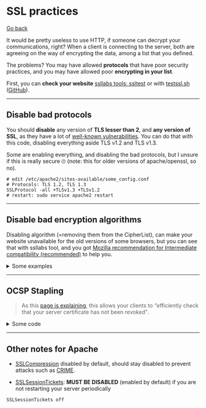 # SSL practices

[Go back](../index.md#security)

It would be pretty useless to use HTTP, if someone can decrypt your communications, right? When a client is connecting to the server, both are agreeing on the way of encrypting the data, among a list that you defined.

The problems? You may have allowed **protocols** that have poor security practices, and you may have allowed poor **encrypting in your list**.

First, you can **check your website** [ssllabs tools: ssltest](https://dev.ssllabs.com/ssltest/index.html) or with [testssl.sh](https://testssl.sh/) ([GitHub](https://github.com/drwetter/testssl.sh)).

<hr class="sl">

## Disable bad protocols

You should **disable** any version of **TLS lesser than 2**, and **any version of SSL**, as they have a lot of [well-known vulnerabilities](https://en.wikipedia.org/wiki/Transport_Layer_Security#Attacks_against_TLS/SSL). You can do that with this code, disabling everything aside TLS v1.2 and TLS v1.3.

Some are enabling everything, and disabling the bad protocols, but I unsure if this is really secure 🙄 (note: this for older versions of apache/openssl, so no).

```apacheconf
# edit /etc/apache2/sites-available/some_config.conf
# Protocols: TLS 1.2, TLS 1.3
SSLProtocol -all +TLSv1.3 +TLSv1.2
# restart: sudo service apache2 restart
```

<hr class="sr">

## Disable bad encryption algorithms

Disabling algorithm (=removing them from the CipherList), can make your website unavailable for the old versions of some browsers, but you can see that with ssllabs tool, and you got [Mozilla recommendation for Intermediate compatibility (recommended)](https://wiki.mozilla.org/Security/Server_Side_TLS) to help you.

<details class="details-e">
<summary>Some examples</summary>

```apacheconf
# edit /etc/apache2/sites-available/some_config.conf
# add, at the end, either 1) 2), 3) or sometime else
# don't forget to restart when you're done
# sudo service apache2 restart

#
# Proposition 1)
#
SSLHonorCipherOrder on
SSLCipherSuite EECDH+AESGCM:EDH+AESGCM:AES256+EECDH:ECDHE-RSA-AES128-SHA:DHE-RSA-AES128-GCM-SHA256:AES256+EDH:ECDHE-RSA-AES256-GCM-SHA384:ECDHE-RSA-AES128-GCM-SHA256:DHE-RSA-AES256-GCM-SHA384:ECDHE-RSA-AES256-SHA384:ECDHE-RSA-AES128-SHA256:ECDHE-RSA-AES256-SHA:DHE-RSA-AES256-SHA256:DHE-RSA-AES128-SHA256:DHE-RSA-AES256-SHA:DHE-RSA-AES128-SHA:ECDHE-RSA-DES-CBC3-SHA:EDH-RSA-DES-CBC3-SHA:AES256-GCM-SHA384:AES128-GCM-SHA256:AES256-SHA256:AES128-SHA256:AES256-SHA:AES128-SHA:DES-CBC3-SHA:HIGH:!aNULL:!eNULL:!EXPORT:!DES:!MD5:!PSK:!RC4

#
# Proposition 2)
#
SSLCipherSuite ECDHE-ECDSA-AES256-GCM-SHA384:ECDHE-RSA-AES256-GCM-SHA384:ECDHE-ECDSA-CHACHA20-POLY1305:ECDHE-RSA-CHACHA20-POLY1305:ECDHE-ECDSA-AES128-GCM-SHA256:ECDHE-RSA-AES128-GCM-SHA256:ECDHE-ECDSA-AES256-SHA384:ECDHE-RSA-AES256-SHA384:ECDHE-ECDSA-AES128-SHA256:ECDHE-RSA-AES128-SHA256
SSLHonorCipherOrder on

#
# Proposition 3)
# Mozilla intermediate
#
SSLCipherSuite ECDHE-ECDSA-AES128-GCM-SHA256:ECDHE-RSA-AES128-GCM-SHA256:ECDHE-ECDSA-AES256-GCM-SHA384:ECDHE-RSA-AES256-GCM-SHA384:ECDHE-ECDSA-CHACHA20-POLY1305:ECDHE-RSA-CHACHA20-POLY1305:DHE-RSA-AES128-GCM-SHA256:DHE-RSA-AES256-GCM-SHA384
# hard algorithms, so we let the client pick
SSLHonorCipherOrder off
```
</details>

<hr class="sr">

## OCSP Stapling

> As this [page is explaining](https://cwiki.apache.org/confluence/display/httpd/OCSPStapling), this allows your clients to <q>efficiently check that your server certificate has not been revoked</q>.

<details class="details-e">
<summary>Some code</summary>

```apacheconf
# use either 1) or 2), don't forget to restart
# restart: sudo service apache2 restart

# Proposition 1)
# edit /etc/apache2/sites-available/some_config.conf
# near the end
SSLUseStapling On
SSLStaplingCache "shmcb:logs/ssl_stapling(32768)"

# Proposition 2)
# in /etc/apache2/mods-available/ssl.conf
# near the end
SSLUseStapling On
SSLStaplingCache shmcb:${APACHE_RUN_DIR}/ssl_stapling(32768)
```
</details>

<hr class="sl">

## Other notes for Apache

* [SSLCompression](https://httpd.apache.org/docs/trunk/mod/mod_ssl.html#sslcompression) disabled by default, should stay disabled to prevent attacks such as [CRIME](https://en.wikipedia.org/wiki/CRIME).

* [SSLSessionTickets](https://httpd.apache.org/docs/trunk/mod/mod_ssl.html#sslsessiontickets): **MUST BE DISABLED** (enabled by default) if you are not restarting your server periodically

```apacheconf
SSLSessionTickets off
```